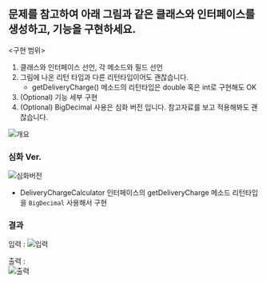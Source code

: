 ## 문제를 참고하여 아래 그림과 같은 클래스와 인터페이스를 생성하고, 기능을 구현하세요.

<구현 범위>

1. 클래스와 인터페이스 선언, 각 메소드와 필드 선언
2. 그림에 나온 리턴 타입과 다른 리턴타입이어도 괜찮습니다.
    - getDeliveryCharge() 메소드의 리턴타입은 double 혹은 int로 구현해도 OK
3. (Optional) 기능 세부 구현
4. (Optional) BigDecimal 사용은 심화 버전 입니다. 참고자료를 보고 적용해봐도 괜찮습니다.

![개요](https://github.com/827euni/oreumi-weekly/assets/108185369/003b3a64-c29e-48fe-85c1-0eab62f9a252)



### 심화 Ver.
![심화버전](https://github.com/827euni/oreumi-weekly/assets/108185369/f3344f32-5e5b-47f5-b04b-ab3c47255d48)
- DeliveryChargeCalculator 인터페이스의 getDeliveryCharge 메소드 리턴타입을 `BigDecimal` 사용해서 구현



### 결과
입력 : 
![입력](https://github.com/827euni/oreumi-weekly/assets/108185369/89c31c5d-d8d4-43e9-a200-c7f0184d319d)

출력 : <br>
![출력](https://github.com/827euni/oreumi-weekly/assets/108185369/d13310d1-bc70-4900-bc4e-3e3a88bdb73e)
